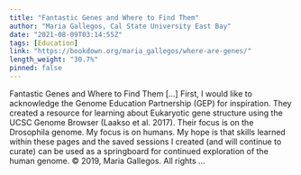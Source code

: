```yaml
---
title: "Fantastic Genes and Where to Find Them"
author: "Maria Gallegos, Cal State University East Bay"
date: "2021-08-09T03:14:55Z"
tags: [Education]
link: "https://bookdown.org/maria_gallegos/where-are-genes/"
length_weight: "30.7%"
pinned: false
---
```


Fantastic Genes and Where to Find Them [...] First, I would like to acknowledge the Genome Education Partnership (GEP) for inspiration. They created a resource for learning about Eukaryotic gene structure using the UCSC Genome Browser (Laakso et al. 2017). Their focus is on the Drosophila genome. My focus is on humans. My hope is that skills learned within these pages and the saved sessions I created (and will continue to curate) can be used as a springboard for continued exploration of the human genome. © 2019, Maria Gallegos. All rights ...
